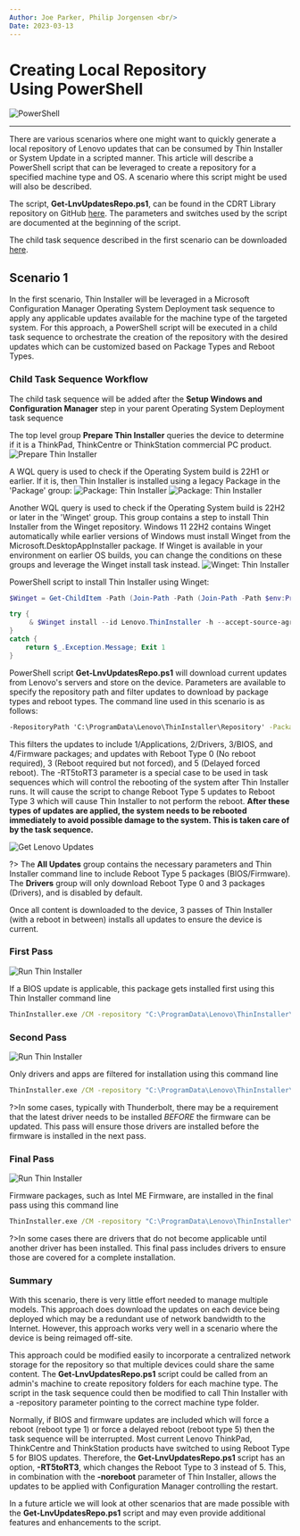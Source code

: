 ```yaml
---
Author: Joe Parker, Philip Jorgensen <br/>
Date: 2023-03-13
---
```


# Creating Local Repository <br> Using PowerShell

![PowerShell](../img/2023/scripted_repo_creation/ps_icon.png)

---

There are various scenarios where one might want to quickly generate a local repository of Lenovo updates that can be consumed by Thin Installer or System Update in a scripted manner. This article will describe a PowerShell script that can be leveraged to create a repository for a specified machine type and OS. A scenario where this script might be used will also be described.

The script, **Get-LnvUpdatesRepo.ps1**, can be found in the CDRT Library repository on GitHub [here](https://github.com/CDRT/Library). The parameters and switches used by the script are documented at the beginning of the script.

The child task sequence described in the first scenario can be downloaded [here](https://download.lenovo.com/cdrt/eval/GetLenovoUpdates.zip).

## Scenario 1

In the first scenario, Thin Installer will be leveraged in a Microsoft Configuration Manager Operating System Deployment task sequence to apply any applicable updates available for the machine type of the targeted system. For this approach, a PowerShell script will be executed in a child task sequence to orchestrate the creation of the repository with the desired updates which can be customized based on Package Types and Reboot Types.

### Child Task Sequence Workflow

The child task sequence will be added after the **Setup Windows and Configuration Manager** step in your parent Operating System Deployment task sequence

The top level group **Prepare Thin Installer** queries the device to determine if it is a ThinkPad, ThinkCentre or ThinkStation commercial PC product.
![Prepare Thin Installer](../img/2023/scripted_repo_creation/image1.png)

A WQL query is used to check if the Operating System build is 22H1 or earlier. If it is, then Thin Installer is installed using a legacy Package in the 'Package' group:
![Package: Thin Installer](../img/2023/scripted_repo_creation/image2.png)
![Package: Thin Installer](../img/2023/scripted_repo_creation/image3.png)

Another WQL query is used to check if the Operating System build is 22H2 or later in the 'Winget' group. This group contains a step to install Thin Installer from the Winget repository. Windows 11 22H2 contains Winget automatically while earlier versions of Windows must install Winget from the Microsoft.DesktopAppInstaller package. If Winget is available in your environment on earlier OS builds, you can change the conditions on these groups and leverage the Winget install task instead.
![Winget: Thin Installer](../img/2023/scripted_repo_creation/image4.png)

PowerShell script to install Thin Installer using Winget:

```powershell
$Winget = Get-ChildItem -Path (Join-Path -Path (Join-Path -Path $env:ProgramFiles -ChildPath "WindowsApps") -ChildPath "Microsoft.DesktopAppInstaller*_x64*\winget.exe")

try {
     & $Winget install --id Lenovo.ThinInstaller -h --accept-source-agreements --accept-package-agreements --log C:\ProgramData\Winget-InstallThinInstaller.log
}
catch {
    return $_.Exception.Message; Exit 1
}
```

PowerShell script **Get-LnvUpdatesRepo.ps1** will download current updates from Lenovo's servers and store on the device. Parameters are available to specify the repository path and filter updates to download by package types and reboot types. The command line used in this scenario is as follows:

```cmd
-RepositoryPath 'C:\ProgramData\Lenovo\ThinInstaller\Repository' -PackageTypes '1,2,3,4' -RebootTypes '0,3,5' -RT5toRT3
```

This filters the updates to include 1/Applications, 2/Drivers, 3/BIOS, and 4/Firmware packages; and updates with Reboot Type 0 (No reboot required), 3 (Reboot required but not forced), and 5 (Delayed forced reboot). The -RT5toRT3 parameter is a special case to be used in task sequences which will control the rebooting of the system after Thin Installer runs. It will cause the script to change Reboot Type 5 updates to Reboot Type 3 which will cause Thin Installer to not perform the reboot. **After these types of updates are applied, the system needs to be rebooted immediately to avoid possible damage to the system. This is taken care of by the task sequence.**

![Get Lenovo Updates](../img/2023/scripted_repo_creation/image5.png)

?> The **All Updates** group contains the necessary parameters and Thin Installer command line to include Reboot Type 5 packages (BIOS/Firmware). The **Drivers** group will only download Reboot Type 0 and 3 packages (Drivers), and is disabled by default.

Once all content is downloaded to the device, 3 passes of Thin Installer (with a reboot in between) installs all updates to ensure the device is current.

### First Pass

![Run Thin Installer](../img/2023/scripted_repo_creation/image6.png)

If a BIOS update is applicable, this package gets installed first using this Thin Installer command line

```cmd
ThinInstaller.exe /CM -repository "C:\ProgramData\Lenovo\ThinInstaller\Repository" -search A -action INSTALL -includerebootpackages 0,3 -packagetypes 3 -debug -noicon -noreboot -exporttowmi
```

### Second Pass

![Run Thin Installer](../img/2023/scripted_repo_creation/image7.png)

Only drivers and apps are filtered for installation using this command line

```cmd
ThinInstaller.exe /CM -repository "C:\ProgramData\Lenovo\ThinInstaller\Repository" -search A -action INSTALL -includerebootpackages 0,3 -packagetypes 1,2 -debug -noicon -noreboot -exporttowmi
```

?>In some cases, typically with Thunderbolt, there may be a requirement that the latest driver needs to be installed *BEFORE* the firmware can be updated. This pass will ensure those drivers are installed before the firmware is installed in the next pass.

### Final Pass

![Run Thin Installer](../img/2023/scripted_repo_creation/image8.png)

Firmware packages, such as Intel ME Firmware, are installed in the final pass using this command line

```cmd
ThinInstaller.exe /CM -repository "C:\ProgramData\Lenovo\ThinInstaller\Repository" -search A -action INSTALL -includerebootpackages 0,3 -packagetypes 2,4 -debug -noicon -noreboot -exporttowmi
```

?>In some cases there are drivers that do not become applicable until another driver has been installed. This final pass includes drivers to ensure those are covered for a complete installation.

### Summary

With this scenario, there is very little effort needed to manage multiple models. This approach does download the updates on each device being deployed which may be a redundant use of network bandwidth to the Internet. However, this approach works very well in a scenario where the device is being reimaged off-site.

This approach could be modified easily to incorporate a centralized network storage for the repository so that multiple devices could share the same content. The **Get-LnvUpdatesRepo.ps1** script could be called from an admin's machine to create repository folders for each machine type. The script in the task sequence could then be modified to call Thin Installer with a -repository parameter pointing to the correct machine type folder.

Normally, if BIOS and firmware updates are included which will force a reboot (reboot type 1) or force a delayed reboot (reboot type 5) then the task sequence will be interrupted. Most current Lenovo ThinkPad, ThinkCentre and ThinkStation products have switched to using Reboot Type 5 for BIOS updates. Therefore, the **Get-LnvUpdatesRepo.ps1** script has an option, **-RT5toRT3**, which changes the Reboot Type to 3 instead of 5. This, in combination with the **-noreboot** parameter of Thin Installer, allows the updates to be applied with Configuration Manager controlling the restart.

In a future article we will look at other scenarios that are made possible with the **Get-LnvUpdatesRepo.ps1** script and may even provide additional features and enhancements to the script.
